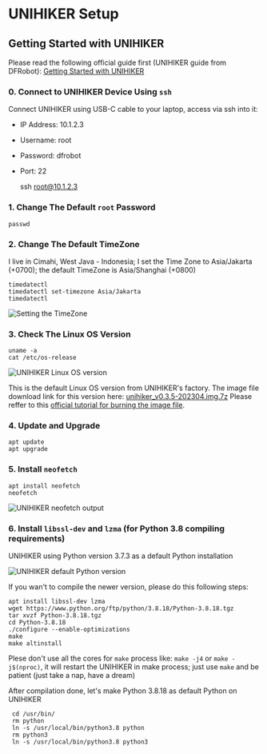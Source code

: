 # UNIHIKER Setup

## Getting Started with UNIHIKER

Please read the following official guide first (UNIHIKER guide from DFRobot):
[Getting Started with UNIHIKER](https://www.unihiker.com/wiki/get-started)

### 0. Connect to UNIHIKER Device Using `ssh`

Connect UNIHIKER using USB-C cable to your laptop, access via ssh into it:

* IP Address: 10.1.2.3
* Username: root
* Password: dfrobot
* Port: 22

    ssh root@10.1.2.3


### 1. Change The Default `root` Password

    passwd

### 2. Change The Default TimeZone

I live in Cimahi, West Java - Indonesia; I set the Time Zone to Asia/Jakarta (+0700); the default TimeZone is Asia/Shanghai (+0800)

    timedatectl
    timedatectl set-timezone Asia/Jakarta
    timedatectl

![Setting the TimeZone](https://raw.githubusercontent.com/danito-net/UNIHIKER-Setup/main/images/timedatectl-set-timezone-to-asia-jakarta.png)

### 3. Check The Linux OS Version

    uname -a
    cat /etc/os-release

![UNIHIKER Linux OS version](https://raw.githubusercontent.com/danito-net/UNIHIKER-Setup/main/images/unihiker-linux-os-version.png)

This is the default Linux OS version from UNIHIKER's factory. The image file download link for this version here: [unihiker_v0.3.5-202304.img.7z](https://download3.dfrobot.com.cn/unihiker/img/unihiker_v0.3.5-202304.img.7z)
Please reffer to this [official tutorial for burning the image file](https://www.unihiker.com/wiki/burner).

### 4. Update and Upgrade

    apt update
    apt upgrade


### 5. Install `neofetch`

    apt install neofetch
    neofetch

![UNIHIKER neofetch output](https://raw.githubusercontent.com/danito-net/UNIHIKER-Setup/main/images/unihiker-neofetch.png)

### 6. Install `libssl-dev` and `lzma` (for Python 3.8 compiling requirements)

UNIHIKER using Python version 3.7.3 as a default Python installation

![UNIHIKER default Python version](https://raw.githubusercontent.com/danito-net/UNIHIKER-Setup/main/images/default-unihiker-python3-version.png)

If you wan't to compile the newer version, please do this following steps:

    apt install libssl-dev lzma
    wget https://www.python.org/ftp/python/3.8.18/Python-3.8.18.tgz
    tar xvzf Python-3.8.18.tgz
    cd Python-3.8.18
    ./configure --enable-optimizations
    make 
    make altinstall

Plese don't use all the cores for `make` process like: `make -j4` or `make -j$(nproc)`, it will restart the UNIHIKER in make process; just use `make` and be patient (just take a nap, have a dream)

After compilation done, let's make Python 3.8.18 as default Python on UNIHIKER

     cd /usr/bin/
     rm python
     ln -s /usr/local/bin/python3.8 python
     rm python3
     ln -s /usr/local/bin/python3.8 python3
